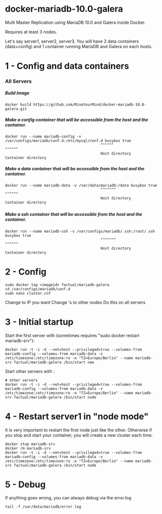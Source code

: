 # docker-mariadb-10.0-galera
Multi Master Replication using MariaDB 10.0 and Galera inside Docker.

Requires at least 3 nodes.

Let's say server1, server2, server3. You will have 2 data containers (data+config) and 1 container running MariaDB and Galera on each hosts.

# 1 - Config and data containers
### All Servers

##### Build Image
```
docker build https://github.com/MineYourMind/docker-mariadb-10.0-galera.git
```


##### Make a config container that will be accessible from the host and the container.
```
docker run --name mariadb-config -v /var/configs/mariadb/conf.d:/etc/mysql/conf.d busybox true
                                            ^^^^^^                      ^^^^^^
                                            Host directory               Container directory
```

##### Make a data container that will be accessible from the host and the container.
```
docker run --name mariadb-data -v /var/data/mariadb:/data busybox true
                                            ^^^^^^^                      ^^^^^^
                                            Host directory               Container directory
```

##### 

##### Make a ssh container that will be accessible from the host and the container.
```
docker run --name mariadb-ssh -v /var/configs/mariadb/.ssh:/root/.ssh busybox true
                                            ^^^^^^^                      ^^^^^^
                                            Host directory               Container directory
```

#####


# 2 - Config
```
sudo docker tag <imageid> factual/mariadb-galera
cd /var/configs/mariadb/conf.d
sudo nano cluster.cnf
```
Change <IP> to IP you want
Change <NODE>'s to other nodes
Do this on all servers

# 3 - Initial startup

Start the first server with (sometimes requires "sudo docker restart mariadb-srv"):
```
docker run -t -i -d --net=host --privileged=true --volumes-from mariadb-config --volumes-from mariadb-data -v /etc/timezone:/etc/timezone:ro -e "TZ=Europe/Berlin" --name mariadb-srv factual/mariadb-galera /bin/start new
```

Start other servers with :
```
# other servers
docker run -t -i -d --net=host --privileged=true --volumes-from mariadb-config --volumes-from mariadb-data -v /etc/timezone:/etc/timezone:ro -e "TZ=Europe/Berlin" --name mariadb-srv factual/mariadb-galera /bin/start node
```

# 4 - Restart server1 in "node mode"
It is very important to restart the first node just like the other. Otherwise if you stop and start your container, you will create a new cluster each time.

```
docker stop mariadb-srv
docker rm mariadb-srv
docker run -t -i -d --net=host --privileged=true --volumes-from mariadb-config --volumes-from mariadb-data -v /etc/timezone:/etc/timezone:ro -e "TZ=Europe/Berlin" --name mariadb-srv factual/mariadb-galera /bin/start node
```

# 5 - Debug
If anything goes wrong, you can always debug via the error.log
```
tail -f /var/data/mariadb/error.log
```
